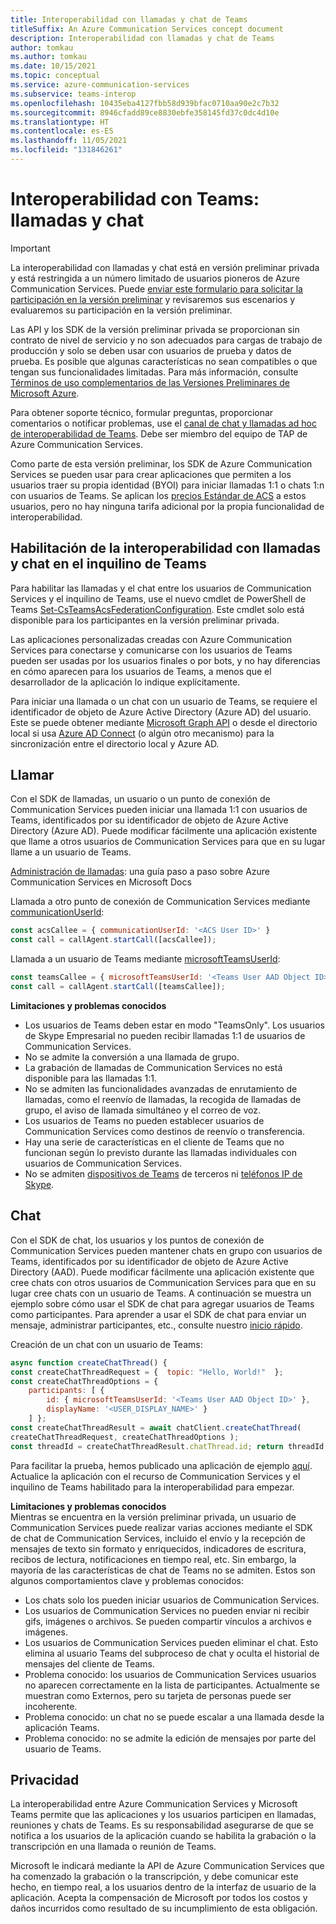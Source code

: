 ```yaml
---
title: Interoperabilidad con llamadas y chat de Teams
titleSuffix: An Azure Communication Services concept document
description: Interoperabilidad con llamadas y chat de Teams
author: tomkau
ms.author: tomkau
ms.date: 10/15/2021
ms.topic: conceptual
ms.service: azure-communication-services
ms.subservice: teams-interop
ms.openlocfilehash: 10435eba4127fbb58d939bfac0710aa90e2c7b32
ms.sourcegitcommit: 8946cfadd89ce8830ebfe358145fd37c0dc4d10e
ms.translationtype: HT
ms.contentlocale: es-ES
ms.lasthandoff: 11/05/2021
ms.locfileid: "131846261"
---
```

# <a name="teams-interoperability-calling-and-chat"></a>Interoperabilidad con Teams: llamadas y chat

> [!IMPORTANT]
> La interoperabilidad con llamadas y chat está en versión preliminar privada y está restringida a un número limitado de usuarios pioneros de Azure Communication Services. Puede [enviar este formulario para solicitar la participación en la versión preliminar](https://forms.office.com/r/F3WLqPjw0D) y revisaremos sus escenarios y evaluaremos su participación en la versión preliminar.
>
> Las API y los SDK de la versión preliminar privada se proporcionan sin contrato de nivel de servicio y no son adecuados para cargas de trabajo de producción y solo se deben usar con usuarios de prueba y datos de prueba. Es posible que algunas características no sean compatibles o que tengan sus funcionalidades limitadas. Para más información, consulte [Términos de uso complementarios de las Versiones Preliminares de Microsoft Azure](https://azure.microsoft.com/support/legal/preview-supplemental-terms/).
> 
> Para obtener soporte técnico, formular preguntas, proporcionar comentarios o notificar problemas, use el [canal de chat y llamadas ad hoc de interoperabilidad de Teams](https://teams.microsoft.com/l/channel/19%3abfc7d5e0b883455e80c9509e60f908fb%40thread.tacv2/Teams%2520Interop%2520ad%2520hoc%2520calling%2520and%2520chat?groupId=d78f76f3-4229-4262-abfb-172587b7a6bb&tenantId=72f988bf-86f1-41af-91ab-2d7cd011db47). Debe ser miembro del equipo de TAP de Azure Communication Services.

Como parte de esta versión preliminar, los SDK de Azure Communication Services se pueden usar para crear aplicaciones que permiten a los usuarios traer su propia identidad (BYOI) para iniciar llamadas 1:1 o chats 1:n con usuarios de Teams. Se aplican los [precios Estándar de ACS](https://azure.microsoft.com/pricing/details/communication-services/) a estos usuarios, pero no hay ninguna tarifa adicional por la propia funcionalidad de interoperabilidad.



## <a name="enabling-calling-and-chat-interoperability-in-your-teams-tenant"></a>Habilitación de la interoperabilidad con llamadas y chat en el inquilino de Teams
Para habilitar las llamadas y el chat entre los usuarios de Communication Services y el inquilino de Teams, use el nuevo cmdlet de PowerShell de Teams [Set-CsTeamsAcsFederationConfiguration](/powershell/module/teams/set-csteamsacsfederationconfiguration). Este cmdlet solo está disponible para los participantes en la versión preliminar privada. 

Las aplicaciones personalizadas creadas con Azure Communication Services para conectarse y comunicarse con los usuarios de Teams pueden ser usadas por los usuarios finales o por bots, y no hay diferencias en cómo aparecen para los usuarios de Teams, a menos que el desarrollador de la aplicación lo indique explícitamente.

Para iniciar una llamada o un chat con un usuario de Teams, se requiere el identificador de objeto de Azure Active Directory (Azure AD) del usuario. Este se puede obtener mediante [Microsoft Graph API](/graph/api/resources/users) o desde el directorio local si usa [Azure AD Connect](../../../active-directory/hybrid/how-to-connect-sync-whatis.md) (o algún otro mecanismo) para la sincronización entre el directorio local y Azure AD.

## <a name="calling"></a>Llamar
Con el SDK de llamadas, un usuario o un punto de conexión de Communication Services pueden iniciar una llamada 1:1 con usuarios de Teams, identificados por su identificador de objeto de Azure Active Directory (Azure AD). Puede modificar fácilmente una aplicación existente que llame a otros usuarios de Communication Services para que en su lugar llame a un usuario de Teams.
 
[Administración de llamadas](../../how-tos/calling-sdk/manage-calls.md?pivots=platform-web): una guía paso a paso sobre Azure Communication Services en Microsoft Docs

Llamada a otro punto de conexión de Communication Services mediante [communicationUserId](/javascript/api/@azure/communication-common/communicationuseridentifier?view=azure-node-latest#communicationUserId):
```js
const acsCallee = { communicationUserId: '<ACS User ID>' }
const call = callAgent.startCall([acsCallee]);
```

Llamada a un usuario de Teams mediante [microsoftTeamsUserId](/javascript/api/@azure/communication-common/microsoftteamsuseridentifier?view=azure-node-latest#microsoftTeamsUserId):
```js
const teamsCallee = { microsoftTeamsUserId: '<Teams User AAD Object ID>' }
const call = callAgent.startCall([teamsCallee]);
```
 
**Limitaciones y problemas conocidos**
- Los usuarios de Teams deben estar en modo "TeamsOnly". Los usuarios de Skype Empresarial no pueden recibir llamadas 1:1 de usuarios de Communication Services.
- No se admite la conversión a una llamada de grupo.
- La grabación de llamadas de Communication Services no está disponible para las llamadas 1:1.
- No se admiten las funcionalidades avanzadas de enrutamiento de llamadas, como el reenvío de llamadas, la recogida de llamadas de grupo, el aviso de llamada simultáneo y el correo de voz.
- Los usuarios de Teams no pueden establecer usuarios de Communication Services como destinos de reenvío o transferencia.
- Hay una serie de características en el cliente de Teams que no funcionan según lo previsto durante las llamadas individuales con usuarios de Communication Services.
- No se admiten [dispositivos de Teams](/MicrosoftTeams/devices/teams-ip-phones) de terceros ni [teléfonos IP de Skype](/skypeforbusiness/certification/devices-ip-phones).

## <a name="chat"></a>Chat
Con el SDK de chat, los usuarios y los puntos de conexión de Communication Services pueden mantener chats en grupo con usuarios de Teams, identificados por su identificador de objeto de Azure Active Directory (AAD). Puede modificar fácilmente una aplicación existente que cree chats con otros usuarios de Communication Services para que en su lugar cree chats con un usuario de Teams. A continuación se muestra un ejemplo sobre cómo usar el SDK de chat para agregar usuarios de Teams como participantes. Para aprender a usar el SDK de chat para enviar un mensaje, administrar participantes, etc., consulte nuestro [inicio rápido](../../quickstarts/chat/get-started.md?pivots=programming-language-javascript).

Creación de un chat con un usuario de Teams:
```js
async function createChatThread() { 
const createChatThreadRequest = {  topic: "Hello, World!"  }; 
const createChatThreadOptions = {
    participants: [ { 
        id: { microsoftTeamsUserId: '<Teams User AAD Object ID>' }, 
        displayName: '<USER_DISPLAY_NAME>' }
    ] }; 
const createChatThreadResult = await chatClient.createChatThread( 
createChatThreadRequest, createChatThreadOptions ); 
const threadId = createChatThreadResult.chatThread.id; return threadId; }
```                                         

Para facilitar la prueba, hemos publicado una aplicación de ejemplo [aquí](https://github.com/Azure-Samples/communication-services-web-chat-hero/tree/teams-interop-chat-adhoc). Actualice la aplicación con el recurso de Communication Services y el inquilino de Teams habilitado para la interoperabilidad para empezar. 

**Limitaciones y problemas conocidos** </br>
Mientras se encuentra en la versión preliminar privada, un usuario de Communication Services puede realizar varias acciones mediante el SDK de chat de Communication Services, incluido el envío y la recepción de mensajes de texto sin formato y enriquecidos, indicadores de escritura, recibos de lectura, notificaciones en tiempo real, etc. Sin embargo, la mayoría de las características de chat de Teams no se admiten. Estos son algunos comportamientos clave y problemas conocidos:
-   Los chats solo los pueden iniciar usuarios de Communication Services. 
-   Los usuarios de Communication Services no pueden enviar ni recibir gifs, imágenes o archivos. Se pueden compartir vínculos a archivos e imágenes.
-   Los usuarios de Communication Services pueden eliminar el chat. Esto elimina al usuario Teams del subproceso de chat y oculta el historial de mensajes del cliente de Teams.
- Problema conocido: los usuarios de Communication Services usuarios no aparecen correctamente en la lista de participantes. Actualmente se muestran como Externos, pero su tarjeta de personas puede ser incoherente. 
- Problema conocido: un chat no se puede escalar a una llamada desde la aplicación Teams. 
- Problema conocido: no se admite la edición de mensajes por parte del usuario de Teams. 

## <a name="privacy"></a>Privacidad
La interoperabilidad entre Azure Communication Services y Microsoft Teams permite que las aplicaciones y los usuarios participen en llamadas, reuniones y chats de Teams. Es su responsabilidad asegurarse de que se notifica a los usuarios de la aplicación cuando se habilita la grabación o la transcripción en una llamada o reunión de Teams.

Microsoft le indicará mediante la API de Azure Communication Services que ha comenzado la grabación o la transcripción, y debe comunicar este hecho, en tiempo real, a los usuarios dentro de la interfaz de usuario de la aplicación. Acepta la compensación de Microsoft por todos los costos y daños incurridos como resultado de su incumplimiento de esta obligación.
